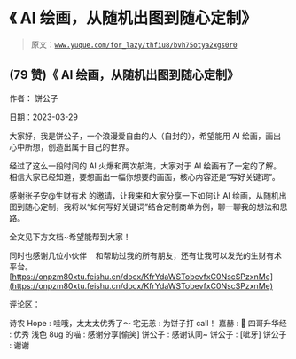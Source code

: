 # 《 AI 绘画，从随机出图到随心定制》

> 原文：[`www.yuque.com/for_lazy/thfiu8/bvh75otya2xgs0r0`](https://www.yuque.com/for_lazy/thfiu8/bvh75otya2xgs0r0)



## (79 赞)《 AI 绘画，从随机出图到随心定制》 

作者： 饼公子 

日期：2023-03-29 

大家好，我是饼公子，一个浪漫爱自由的人（自封的），希望能用 AI 绘画，画出心中所想，创造出属于自己的世界。 

经过了这么一段时间的 AI 火爆和两次航海，大家对于 AI 绘画有了一定的了解。相信大家已经知道，要想画出一幅你想要的画面，核心内容还是“写好关键词”。 

感谢张子安@生财有术 的邀请，让我来和大家分享一下如何让 AI 绘画，从随机出图到随心定制，我将以“如何写好关键词”结合定制商单为例，聊一聊我的想法和思路。 

全文见下方文档~希望能帮到大家！ 

同时也感谢几位小伙伴    和帮助过我的所有朋友，还有让我可以发光的生财有术平台。[https://onpzm80xtu.feishu.cn/docx/KfrYdaWSTobevfxC0NscSPzxnMe](https://onpzm80xtu.feishu.cn/docx/KfrYdaWSTobevfxC0NscSPzxnMe) 

评论区： 

诗农 Hope : 哇哦，太太太优秀了～ 宅无恙 : 为饼子打 call！ 嘉赫 : 🎉 四哥升华经 : 优秀 浅色 8ug 的喵 : 感谢分享[偷笑] 饼公子 : 感谢认同~ 饼公子 : [呲牙] 饼公子 : 谢谢